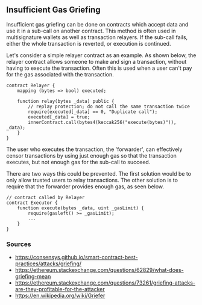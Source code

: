 ## Insufficient Gas Griefing

Insufficient gas griefing can be done on contracts which accept data and use it in a sub-call on another contract. This method is often used in multisignature wallets as well as transaction relayers. If the sub-call fails, either the whole transaction is reverted, or execution is continued.

Let's consider a simple relayer contract as an example. As shown below, the relayer contract allows someone to make and sign a transaction, without having to execute the transaction. Often this is used when a user can't pay for the gas associated with the transaction.

```
contract Relayer {
    mapping (bytes => bool) executed;

    function relay(bytes _data) public {
        // replay protection; do not call the same transaction twice
        require(executed[_data] == 0, "Duplicate call");
        executed[_data] = true;
        innerContract.call(bytes4(keccak256("execute(bytes)")), _data);
    }
}
```

The user who executes the transaction, the 'forwarder', can effectively censor transactions by using just enough gas so that the transaction executes, but not enough gas for the sub-call to succeed.

There are two ways this could be prevented. The first solution would be to only allow trusted users to relay transactions. The other solution is to require that the forwarder provides enough gas, as seen below.

```
// contract called by Relayer
contract Executor {
    function execute(bytes _data, uint _gasLimit) {
        require(gasleft() >= _gasLimit);
        ...
    }
}
```

### Sources

- https://consensys.github.io/smart-contract-best-practices/attacks/griefing/
- https://ethereum.stackexchange.com/questions/62829/what-does-griefing-mean
- https://ethereum.stackexchange.com/questions/73261/griefing-attacks-are-they-profitable-for-the-attacker
- https://en.wikipedia.org/wiki/Griefer